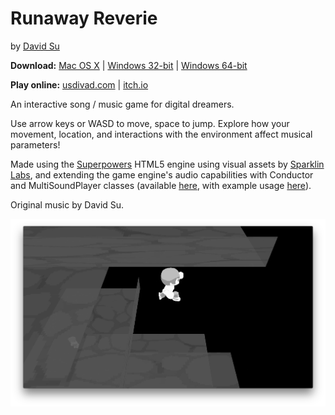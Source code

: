 # Runaway Reverie
by [David Su](http://usdivad.com/)

**Download:** [Mac OS X](http://usdivad.com/runaway-reverie/Runaway%20Reverie.zip) | [Windows 32-bit](http://usdivad.com/runaway-reverie/Runaway%20Reverie%2032-bit.zip) | [Windows 64-bit](http://usdivad.com/runaway-reverie/Runaway%20Reverie%2064-bit.zip)

**Play online:** [usdivad.com](http://usdivad.com/runaway-reverie/play) | [itch.io](https://usdivad.itch.io/runaway-reverie)

An interactive song / music game for digital dreamers.

Use arrow keys or WASD to move, space to jump. Explore how your movement, location, and interactions with the environment affect musical parameters!

Made using the [Superpowers](http://superpowers-html5.com/) HTML5 engine using visual assets by [Sparklin Labs](https://sparklinlabs.com/), and extending the game engine's audio capabilities with Conductor and MultiSoundPlayer classes (available [here](https://github.com/usdivad/superpowers-game/tree/soundAdditions), with example usage [here](https://gist.github.com/usdivad/e2872c702a7a31e3562c15f3e047bb0e)).

Original music by David Su.

![Runaway Reverie screenshot](public/screenshot2.png?raw=true "screenshot of the game")